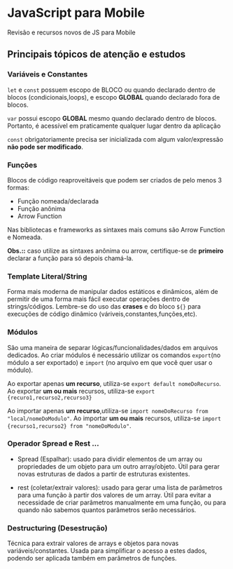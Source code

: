 # JavaScript para Mobile
 Revisão e recursos novos de JS para Mobile

## Principais tópicos de atenção e estudos

### Variáveis e Constantes

`let` e `const` possuem escopo de BLOCO ou quando declarado dentro de blocos (condicionais,loops), e escopo **GLOBAL** quando declarado fora de blocos. 

`var` possui escopo **GLOBAL** mesmo quando declarado dentro de blocos. Portanto, é acessível em praticamente qualquer lugar dentro da aplicação

`const` obrigatoriamente precisa ser inicializada com algum valor/expressão **não pode ser modificado**. 

### Funções

Blocos de código reaproveitáveis que podem ser criados de pelo menos 3 formas:

- Função nomeada/declarada
- Função anônima
- Arrow Function

Nas bibliotecas e frameworks as sintaxes mais comuns são Arrow Function e Nomeada.

**Obs.::** caso utilize as sintaxes anônima ou arrow, certifique-se de **primeiro** declarar a função para só depois chamá-la.

### Template Literal/String

Forma mais moderna de manipular dados estáticos e dinâmicos, além de permitir de uma forma mais fácil executar operações dentro de strings/códigos. Lembre-se do uso das **crases** e do bloco `${}` para execuções de código dinâmico (váriveis,constantes,funções,etc).

### Módulos 

São uma maneira de separar lógicas/funcionalidades/dados em arquivos dedicados. Ao criar módulos é necessário utilizar os comandos `export`(no módulo a ser exportado) e `import` (no arquivo em que você quer usar o módulo).

Ao exportar apenas **um recurso**, utiliza-se `export default nomeDoRecurso`. Ao exportar **um ou mais** recursos, utiliza-se `export {recuro1,recurso2,recurso3}`

Ao importar  apenas **um recurso**,utiliza-se `import nomeDoRecurso from "local/nomeDoModulo"`. Ao importar **um ou mais** recursos, utiliza-se `import {recurso1,recurso2} from "nomeDoModulo"`.

### Operador Spread e Rest ...

- Spread (Espalhar): usado para dividir elementos de um array ou propriedades de um objeto para um outro array/objeto. Útil para gerar novas estruturas de dados a partir de estruturas existentes.

- rest (coletar/extrair valores): usado para gerar uma lista de parâmetros para uma função à partir dos valores de um array. Útil para evitar a necessidade de criar parâmetros manualmente em uma função, ou para quando não sabemos quantos parâmetros serão necessários. 

### Destructuring (Desestrução)

Técnica para extrair valores de arrays e objetos para novas variáveis/constantes. Usada para simplificar o acesso a estes dados, podendo ser aplicada também em parâmetros de funções.